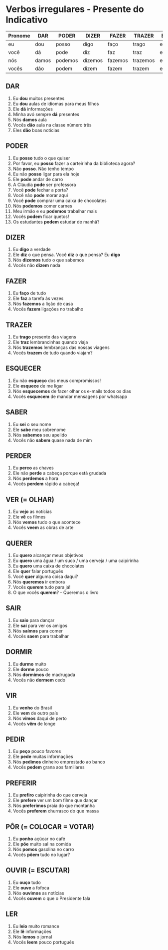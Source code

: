# Verbos irregulares - Presente do Indicativo

| Pronome | DAR | PODER | DIZER | FAZER | TRAZER | ESQUECER | SABER | PERDER | VER | QUERER | SAIR | DORMIR | VIR | PEDIR | PREFERIR | PÔR | OUVIR | LER | CAIR | SENTIR | DOER |
| -- | -- | -- | -- | -- | -- | -- | -- | -- | -- | -- | -- | -- | -- | -- | -- | -- | -- | -- | -- | -- | -- |
| eu | dou | posso | digo | faço | trago | esqueço | sei | perco | vejo | quero | saio | durmo | venho | peço | prefiro | ponho | ouço | leio | caio | sinto | X |
| você | dá | pode | diz | faz | traz | esquece | sabe | perde | vê | quer | sai | dorme | vem | pede | prefere | põe | ouve | lê | cai | sente | dói |
| nós | damos | podemos | dizemos | fazemos | trazemos | esquecemos | sabemos | perdemos | vemos | queremos | saímos | dormimos | vimos | pedimos | preferimos | pomos | ouvimos | lemos | caímos | sentimos | X |
| vocês | dão | podem | dizem | fazem | trazem | esquecem | sabem | perdem | veem | querem | saem | dormem | vêm | pedem | preferem | põem | ouvem | leem | caem | sentem | doem |

## DAR

1. Eu **dou** muitos presentes
1. Eu **dou** aulas de idiomas para meus filhos
1. Ele **dá** informações
1. Minha avó sempre **dá** presentes
1. Nós **damos** aula
1. Vocês **dão** aula na classe número três
1. Eles **dão** boas notícias

## PODER

1. Eu **posso** tudo o que quiser
1. Por favor, eu **posso** fazer a carteirinha da biblioteca agora?
1. Não **posso**. Não tenho tempo
1. Eu não **posso** ligar para ela hoje
1. Ele **pode** andar de carro
1. A Cláudia **pode** ser professora
1. Você **pode** fechar a porta?
1. Você não **pode** morar aqui
1. Você **pode** comprar uma caixa de chocolates
1. Nós **podemos** comer carnes
1. Meu irmão e eu **podemos** trabalhar mais
1. Vocês **podem** ficar quetos!
1. Os estudantes **podem** estudar de manhã?

## DIZER

1. Eu **digo** a verdade
1. Ele **diz** o que pensa. Você **diz** o que pensa? Eu **digo**
1. Nós **dizemos** tudo o que sabemos
1. Vocês não **dizem** nada

## FAZER

1. Eu **faço** de tudo
1. Ele **faz** a tarefa às vezes
1. Nós **fazemos** a lição de casa
1. Vocês **fazem** ligações no trabalho

## TRAZER

1. Eu **trago** presente das viagens
1. Ele **traz** lembrancinhas quando viaja
1. Nós **trazemos** lembranças das nossas viagens
1. Vocês **trazem** de tudo quando viajam?

## ESQUECER

1. Eu não **esqueço** dos meus compromissos!
1. Ele **esquece** de me ligar
1. Nós **esquecemos** de fazer olhar os e-mails todos os dias
1. Vocês **esquecem** de mandar mensagens por whatsapp

## SABER

1. Eu **sei** o seu nome
1. Ele **sabe** meu sobrenome
1. Nós **sabemos** seu apelido
1. Vocês não **sabem** quase nada de mim

## PERDER

1. Eu **perco** as chaves
1. Ele não **perde** a cabeça porque está grudada
1. Nós **perdemos** a hora
1. Vocês **perdem** rápido a cabeça!

## VER (= OLHAR)

1. Eu **vejo** as notícias
1. Ele **vê** os filmes
1. Nós **vemos** tudo o que acontece
1. Vocês **veem** as obras de arte

## QUERER

1. Eu **quero** alcançar meus objetivos
1. Eu **quero** uma água / um suco / uma cerveja / uma caipirinha
1. Eu **quero** uma caixa de chocolates
1. Ele **quer** falar português
1. Você **quer** alguma coisa daqui?
1. Nós **queremos** ir embora
1. Vocês **querem** tudo para já!
1. O que vocês **querem**? - Queremos o livro

## SAIR

1. Eu **saio** para dançar
1. Ele **sai** para ver os amigos
1. Nós **saímos** para comer
1. Vocês **saem** para trabalhar

## DORMIR

1. Eu **durmo** muito
1. Ele **dorme** pouco
1. Nós **dormimos** de madrugada
1. Vocês não **dormem** cedo

## VIR

1. Eu **venho** do Brasil
1. Ele **vem** de outro país
1. Nós **vimos** daqui de perto
1. Vocês **vêm** de longe

## PEDIR

1. Eu **peço** pouco favores
1. Ele **pede** muitas informações
1. Nós **pedimos** dinheiro emprestado ao banco
1. Vocês **pedem** grana aos familiares

## PREFERIR

1. Eu **prefiro** caipirinha do que cerveja
1. Ele **prefere** ver um bom filme que dançar
1. Nós **preferimos** praia do que montanha
1. Vocês **preferem** churrasco do que massa

## PÔR (= COLOCAR = VOTAR)

1. Eu **ponho** açúcar no café
1. Ele **põe** muito sal na comida
1. Nós **pomos** gasolina no carro
1. Vocês **põem** tudo no lugar?

## OUVIR (= ESCUTAR)

1. Eu **ouço** tudo
1. Ele **ouve** a fofoca
1. Nós **ouvimos** as notícias
1. Vocês **ouvem** o que o Presidente fala

## LER

1. Eu **leio** muito romance
1. Ele **lê** informações
1. Nós **lemos** o jornal
1. Vocês **leem** pouco português
